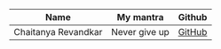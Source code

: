 | Name           | My mantra             | Github                                       |
| -------------- | --------------------- | -------------------------------------------- |
| Chaitanya Revandkar | Never give up | [GitHub](https://github.com/it-b-44-chaitanya-revandkar) |